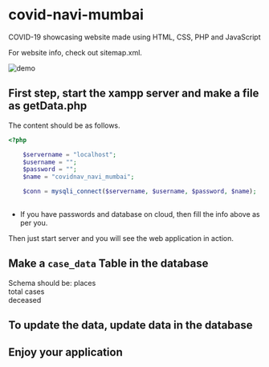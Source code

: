 # covid-navi-mumbai

COVID-19 showcasing website made using HTML, CSS, PHP and JavaScript 

For website info, check out sitemap.xml.

![demo](/demo-covid-navi-mumbai.gif)

## First step, start the xampp server and make a file as getData.php

The content should be as follows.

```php
<?php

    $servername = "localhost";
    $username = "";
    $password = "";
    $name = "covidnav_navi_mumbai";

    $conn = mysqli_connect($servername, $username, $password, $name);
        
```

* If you have passwords and database on cloud, then fill the info above as per you.

Then just start server and you will see the web application in action.

## Make a `case_data` Table in the database

Schema should be:
places <br>
total cases <br>
deceased <br>

## To update the data, update data in the database

## Enjoy your application

